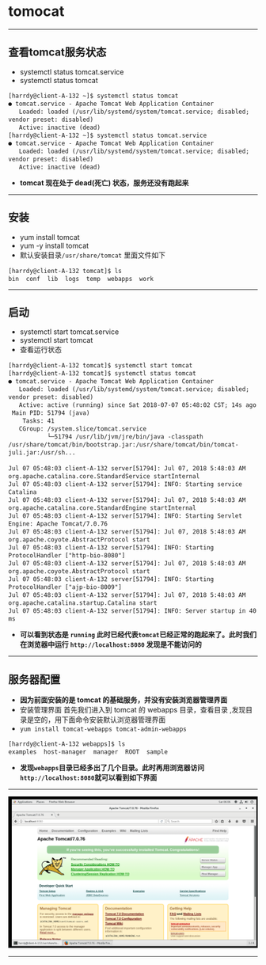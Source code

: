 # tomocat

***
## 查看tomcat服务状态
* systemctl status tomcat.service   
* systemctl status tomcat
```
[harrdy@client-A-132 ~]$ systemctl status tomcat
● tomcat.service - Apache Tomcat Web Application Container
   Loaded: loaded (/usr/lib/systemd/system/tomcat.service; disabled; vendor preset: disabled)
   Active: inactive (dead)
[harrdy@client-A-132 ~]$ systemctl status tomcat.service
● tomcat.service - Apache Tomcat Web Application Container
   Loaded: loaded (/usr/lib/systemd/system/tomcat.service; disabled; vendor preset: disabled)
   Active: inactive (dead)
```
* **tomcat 现在处于 dead(死亡) 状态，服务还没有跑起来**

***
## 安装
* yum install tomcat
* yum -y install tomcat
* 默认安装目录`/usr/share/tomcat`  里面文件如下
```
[harrdy@client-A-132 tomcat]$ ls
bin  conf  lib  logs  temp  webapps  work
```

***
## 启动
* systemctl start tomcat.service
* systemctl start tomcat
* 查看运行状态
```linux
[harrdy@client-A-132 tomcat]$ systemctl start tomcat
[harrdy@client-A-132 tomcat]$ systemctl status tomcat
● tomcat.service - Apache Tomcat Web Application Container
   Loaded: loaded (/usr/lib/systemd/system/tomcat.service; disabled; vendor preset: disabled)
   Active: active (running) since Sat 2018-07-07 05:48:02 CST; 14s ago
 Main PID: 51794 (java)
    Tasks: 41
   CGroup: /system.slice/tomcat.service
           └─51794 /usr/lib/jvm/jre/bin/java -classpath /usr/share/tomcat/bin/bootstrap.jar:/usr/share/tomcat/bin/tomcat-juli.jar:/usr/sh...

Jul 07 05:48:03 client-A-132 server[51794]: Jul 07, 2018 5:48:03 AM org.apache.catalina.core.StandardService startInternal
Jul 07 05:48:03 client-A-132 server[51794]: INFO: Starting service Catalina
Jul 07 05:48:03 client-A-132 server[51794]: Jul 07, 2018 5:48:03 AM org.apache.catalina.core.StandardEngine startInternal
Jul 07 05:48:03 client-A-132 server[51794]: INFO: Starting Servlet Engine: Apache Tomcat/7.0.76
Jul 07 05:48:03 client-A-132 server[51794]: Jul 07, 2018 5:48:03 AM org.apache.coyote.AbstractProtocol start
Jul 07 05:48:03 client-A-132 server[51794]: INFO: Starting ProtocolHandler ["http-bio-8080"]
Jul 07 05:48:03 client-A-132 server[51794]: Jul 07, 2018 5:48:03 AM org.apache.coyote.AbstractProtocol start
Jul 07 05:48:03 client-A-132 server[51794]: INFO: Starting ProtocolHandler ["ajp-bio-8009"]
Jul 07 05:48:03 client-A-132 server[51794]: Jul 07, 2018 5:48:03 AM org.apache.catalina.startup.Catalina start
Jul 07 05:48:03 client-A-132 server[51794]: INFO: Server startup in 40 ms
```
* **可以看到状态是 `running` 此时已经代表`tomcat`已经正常的跑起来了。此时我们在浏览器中运行 `http://localhost:8080` 发现是不能访问的**

***
## 服务器配置
* **因为前面安装的是 tomcat 的基础服务，并没有安装浏览器管理界面**
*  安装管理界面 首先我们进入到 tomcat 的 webapps 目录，查看目录 ,发现目录是空的，用下面命令安装默认浏览器管理界面
*  `yum install tomcat-webapps tomcat-admin-webapps`
```
[harrdy@client-A-132 webapps]$ ls
examples  host-manager  manager  ROOT  sample
```
* **发现`webapps`目录已经多出了几个目录。此时再用浏览器访问 `http://localhost:8080`就可以看到如下界面**
***
![tomcat测试界面](https://github.com/Harrdy2018/Practice-in-Oracle/blob/master/Pictures/tomcatA.png)
***
